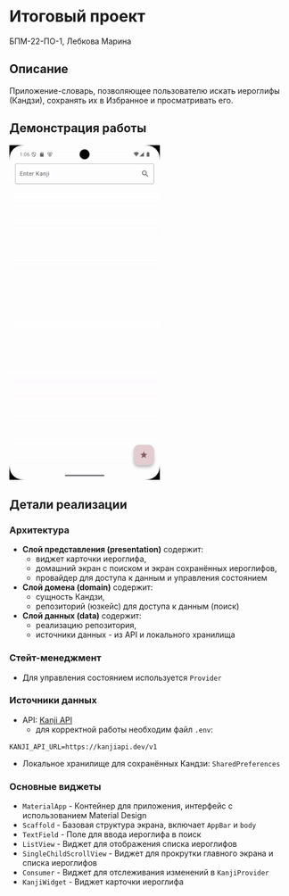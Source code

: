 # Итоговый проект

БПМ-22-ПО-1, Лебкова Марина

## Описание
Приложение-словарь, позволяющее пользователю искать иероглифы (Кандзи),
сохранять их в Избранное и просматривать его.

## Демонстрация работы
![kanji_app](vids/kanji_app_demo.gif)

## Детали реализации

### Архитектура
- **Слой представления (presentation)** содержит:
  - виджет карточки иероглифа,
  - домашний экран с поиском и экран сохранённых иероглифов,
  - провайдер для доступа к данным и управления состоянием
- **Слой домена (domain)** содержит:
  - сущность Кандзи,
  - репозиторий (юзкейс) для доступа к данным (поиск)
- **Слой данных (data)** содержит:
  - реализацию репозитория,
  - источники данных - из API и локального хранилища

### Стейт-менеджмент
- Для управления состоянием используется `Provider`

### Источники данных
- API: [Kanji API](https://kanjiapi.dev/)
  - для корректной работы необходим файл `.env`:
```
KANJI_API_URL=https://kanjiapi.dev/v1
```
- Локальное хранилище для сохранённых Кандзи: `SharedPreferences`

### Основные виджеты
- `MaterialApp` - Контейнер для приложения, интерфейс с использованием Material Design
- `Scaffold` - Базовая структура экрана, включает `AppBar` и `body`
- `TextField` - Поле для ввода иероглифа в поиск
- `ListView` - Виджет для отображения списка иероглифов
- `SingleChildScrollView` - Виджет для прокрутки главного экрана и списка иероглифов
- `Consumer` - Виджет для отслеживания изменений в `KanjiProvider`
- `KanjiWidget` - Виджет карточки иероглифа
